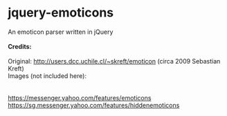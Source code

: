 jquery-emoticons
================

An emoticon parser written in jQuery
<br>
<br>
<strong>Credits:</strong>
<br><br>
Original: http://users.dcc.uchile.cl/~skreft/emoticon (circa 2009 Sebastian Kreft)
<br>
Images (not included here):  
<br><br>
https://messenger.yahoo.com/features/emoticons
https://sg.messenger.yahoo.com/features/hiddenemoticons
